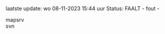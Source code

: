 laatste update: 
wo 08-11-2023 15:44   uur 
Status: FAALT - fout - 
<div class="service R">mapsrv</div><div class="service R">svn</div>